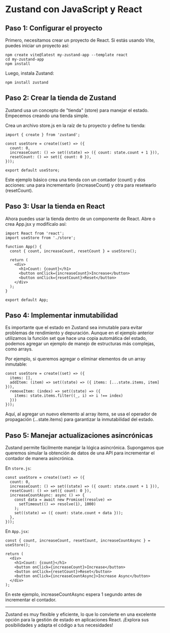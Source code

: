 # Zustand con JavaScript y React

## Paso 1: Configurar el proyecto

Primero, necesitamos crear un proyecto de React. Si estás usando Vite, puedes iniciar un proyecto así:

```
npm create vite@latest my-zustand-app --template react
cd my-zustand-app
npm install
```

Luego, instala Zustand:

```
npm install zustand
```

## Paso 2: Crear la tienda de Zustand

Zustand usa un concepto de "tienda" (store) para manejar el estado. Empecemos creando una tienda simple.

Crea un archivo store.js en la raíz de tu proyecto y define tu tienda:

```
import { create } from 'zustand';

const useStore = create((set) => ({
  count: 0,
  increaseCount: () => set((state) => ({ count: state.count + 1 })),
  resetCount: () => set({ count: 0 }),
}));

export default useStore;
```

Este ejemplo básico crea una tienda con un contador (count) y dos acciones: una para incrementarlo (increaseCount) y otra para resetearlo (resetCount).

## Paso 3: Usar la tienda en React

Ahora puedes usar la tienda dentro de un componente de React. Abre o crea App.jsx y modifícalo así:

```
import React from 'react';
import useStore from './store';

function App() {
  const { count, increaseCount, resetCount } = useStore();

  return (
    <div>
      <h1>Count: {count}</h1>
      <button onClick={increaseCount}>Increase</button>
      <button onClick={resetCount}>Reset</button>
    </div>
  );
}

export default App;
```

## Paso 4: Implementar inmutabilidad

Es importante que el estado en Zustand sea inmutable para evitar problemas de rendimiento y depuración. Aunque en el ejemplo anterior utilizamos la función set que hace una copia automática del estado, podemos agregar un ejemplo de manejo de estructuras más complejas, como arrays.

Por ejemplo, si queremos agregar o eliminar elementos de un array inmutable:

```
const useStore = create((set) => ({
  items: [],
  addItem: (item) => set((state) => ({ items: [...state.items, item] })),
  removeItem: (index) => set((state) => ({
    items: state.items.filter((_, i) => i !== index)
  }))
}));
```

Aquí, al agregar un nuevo elemento al array items, se usa el operador de propagación (...state.items) para garantizar la inmutabilidad del estado.

## Paso 5: Manejar actualizaciones asincrónicas

Zustand permite fácilmente manejar la lógica asincrónica. Supongamos que queremos simular la obtención de datos de una API para incrementar el contador de manera asincrónica.

En `store.js`:

```
const useStore = create((set) => ({
  count: 0,
  increaseCount: () => set((state) => ({ count: state.count + 1 })),
  resetCount: () => set({ count: 0 }),
  increaseCountAsync: async () => {
    const data = await new Promise((resolve) =>
      setTimeout(() => resolve(1), 1000)
    );
    set((state) => ({ count: state.count + data }));
  },
}));
```

En `App.jsx`:

```
const { count, increaseCount, resetCount, increaseCountAsync } = useStore();

return (
  <div>
    <h1>Count: {count}</h1>
    <button onClick={increaseCount}>Increase</button>
    <button onClick={resetCount}>Reset</button>
    <button onClick={increaseCountAsync}>Increase Async</button>
  </div>
);
```
En este ejemplo, increaseCountAsync espera 1 segundo antes de incrementar el contador.

---
Zustand es muy flexible y eficiente, lo que lo convierte en una excelente opción para la gestión de estado en aplicaciones React. ¡Explora sus posibilidades y adapta el código a tus necesidades!
